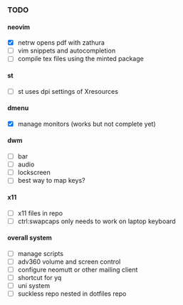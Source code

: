 ### TODO
#### neovim
- [x] netrw opens pdf with zathura
- [ ] vim snippets and autocompletion
- [ ] compile tex files using the minted package
#### st
- [ ] st uses dpi settings of Xresources
#### dmenu
- [x] manage monitors (works but not complete yet)
#### dwm
- [ ] bar
- [ ] audio
- [ ] lockscreen
- [ ] best way to map keys?
#### x11
- [ ] x11 files in repo
- [ ] ctrl:swapcaps only needs to work on laptop keyboard
#### overall system
- [ ] manage scripts
- [ ] adv360 volume and screen control
- [ ] configure neomutt or other mailing client
- [ ] shortcut for yq
- [ ] uni system
- [ ] suckless repo nested in dotfiles repo
